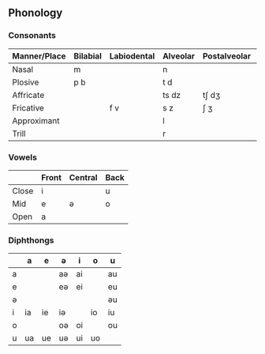 ## Phonology

### Consonants

| Manner/Place | Bilabial | Labiodental | Alveolar | Postalveolar | Palatal | Velar | Glottal |
|--------------|----------|-------------|----------|--------------|---------|-------|---------|
| Nasal        | m        |             | n        |              |         | ŋ     |         |
| Plosive      | p b      |             | t d      |              |         | k g   | ʔ       |
| Affricate    |          |             | ts dz    | tʃ dʒ        |         |       |         |
| Fricative    |          | f v         | s z      | ʃ ʒ          | ç       |       | h       |
| Approximant  |          |             | l        |              | j       | w     |         |
| Trill        |          |             | r        |              |         |       |         |

### Vowels

|       | Front | Central | Back |
|-------|-------|---------|------|
| Close | i     |         | u    |
| Mid   | e     | ə       | o    |
| Open  | a     |         |      |

### Diphthongs

|   | a  | e  | ə  | i  | o  | u  |
|---|----|----|----|----|----|----|
| a |    |    | aə | ai |    | au |
| e |    |    | eə | ei |    | eu |
| ə |    |    |    |    |    | əu |
| i | ia | ie | iə |    | io | iu |
| o |    |    | oə | oi |    | ou |
| u | ua | ue | uə | ui | uo |    |
